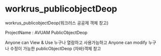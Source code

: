 # workrus_publicobjectDeop
workrus_publicobjectDeop(워크러스 공공제 객체 창고)

ProjectName : AVUAM PublicObjectDeop

Anyone can View & Use 누구나 열람하고 사용가능하고
Anyone can modify 누구나 수정이 가능한
publicObjectDeop (자바)객체 창고
